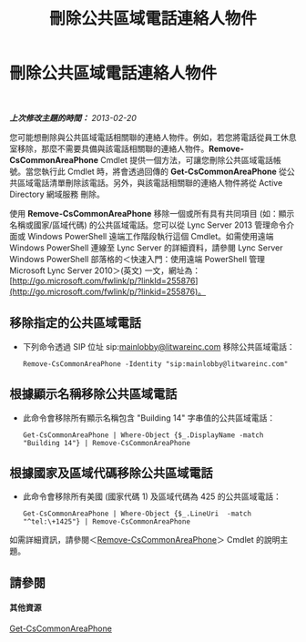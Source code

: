 ﻿---
title: 刪除公共區域電話連絡人物件
TOCTitle: 刪除公共區域電話連絡人物件
ms:assetid: f4c139dc-f07c-4c75-9345-e291aea41173
ms:mtpsurl: https://technet.microsoft.com/zh-tw/library/JJ994087(v=OCS.15)
ms:contentKeyID: 52056264
ms.date: 08/24/2015
mtps_version: v=OCS.15
ms.translationtype: HT
---

# 刪除公共區域電話連絡人物件

 

_**上次修改主題的時間：** 2013-02-20_

您可能想刪除與公共區域電話相關聯的連絡人物件。例如，若您將電話從員工休息室移除，那麼不需要具備與該電話相關聯的連絡人物件。**Remove-CsCommonAreaPhone** Cmdlet 提供一個方法，可讓您刪除公共區域電話帳號。當您執行此 Cmdlet 時，將會透過回傳的 **Get-CsCommonAreaPhone** 從公共區域電話清單刪除該電話。另外，與該電話相關聯的連絡人物件將從 Active Directory 網域服務 刪除。

使用 **Remove-CsCommonAreaPhone** 移除一個或所有具有共同項目 (如：顯示名稱或國家/區域代碼) 的公共區域電話。您可以從 Lync Server 2013 管理命令介面或 Windows PowerShell 遠端工作階段執行這個 Cmdlet。如需使用遠端 Windows PowerShell 連線至 Lync Server 的詳細資料，請參閱 Lync Server Windows PowerShell 部落格的＜快速入門：使用遠端 PowerShell 管理 Microsoft Lync Server 2010＞(英文) 一文，網址為：[http://go.microsoft.com/fwlink/p/?linkId=255876](http://go.microsoft.com/fwlink/p/?linkid=255876)。


## 移除指定的公共區域電話

  - 下列命令透過 SIP 位址 sip:mainlobby@litwareinc.com 移除公共區域電話：
    
        Remove-CsCommonAreaPhone -Identity "sip:mainlobby@litwareinc.com"

## 根據顯示名稱移除公共區域電話

  - 此命令會移除所有顯示名稱包含 "Building 14" 字串值的公共區域電話：
    
        Get-CsCommonAreaPhone | Where-Object {$_.DisplayName -match "Building 14"} | Remove-CsCommonAreaPhone

## 根據國家及區域代碼移除公共區域電話

  - 此命令會移除所有美國 (國家代碼 1) 及區域代碼為 425 的公共區域電話：
    
        Get-CsCommonAreaPhone | Where-Object {$_.LineUri  -match "^tel:\+1425"} | Remove-CsCommonAreaPhone

如需詳細資訊，請參閱＜[Remove-CsCommonAreaPhone](remove-cscommonareaphone.md)＞ Cmdlet 的說明主題。

## 請參閱

#### 其他資源

[Get-CsCommonAreaPhone](get-cscommonareaphone.md)

